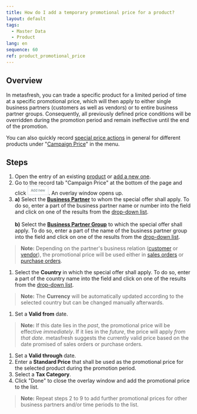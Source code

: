 ```yaml
---
title: How do I add a temporary promotional price for a product?
layout: default
tags:
  - Master Data
  - Product
lang: en
sequence: 60
ref: product_promotional_price
---
```


## Overview
In metasfresh, you can trade a specific product for a limited period of time at a specific promotional price, which will then apply to either single business partners (customers as well as vendors) or to entire business partner groups. Consequently, all previously defined price conditions will be overridden during the promotion period and remain ineffective until the end of the promotion.

You can also quickly record [special price actions](Price_campaign_add_promotional_price) in general for different products under "[Campaign Price](Menu)" in the menu.

## Steps
1. Open the entry of an existing [product](Menu) or [add a new one](NewProduct).
1. Go to the record tab "Campaign Price" at the bottom of the page and click ![](assets/Add_New_Button.png). An overlay window opens up.
1. **a)** Select the [**Business Partner**](New_Business_Partner) to whom the special offer shall apply. To do so, enter a part of the business partner name or number into the field and click on one of the results from the [drop-down list](Keyboard_shortcuts_reference).<br><br>
**b)** Select the [**Business Partner Group**](New_Business_Partner_Group) to which the special offer shall apply. To do so, enter a part of the name of the business partner group into the field and click on one of the results from the [drop-down list](Keyboard_shortcuts_reference).
 >**Note:** Depending on the partner's business relation ([customer](New_business_partner_customer) or [vendor](New_business_partner_vendor)), the promotional price will be used either in [sales orders](SalesOrder_recording) or [purchase orders](CreatePurchaseOrder).

1. Select the **Country** in which the special offer shall apply. To do so, enter a part of the country name into the field and click on one of the results from the [drop-down list](Keyboard_shortcuts_reference).
 >**Note:** The **Currency** will be automatically updated according to the selected country but can be changed manually afterwards.

1. Set a **Valid from** date.
 >**Note:** If this date lies in the *past*, the promotional price will be effective *immediately*. If it lies in the *future*, the price will apply *from that date*. metasfresh suggests the currently valid price based on the date promised of sales orders or purchase orders.

1. Set a **Valid through** date.
1. Enter a **Standard Price** that shall be used as the promotional price for the selected product during the promotion period.
1. Select a **Tax Category**.
1. Click "Done" to close the overlay window and add the promotional price to the list.
 >**Note:** Repeat steps 2 to 9 to add further promotional prices for other business partners and/or time periods to the list.
